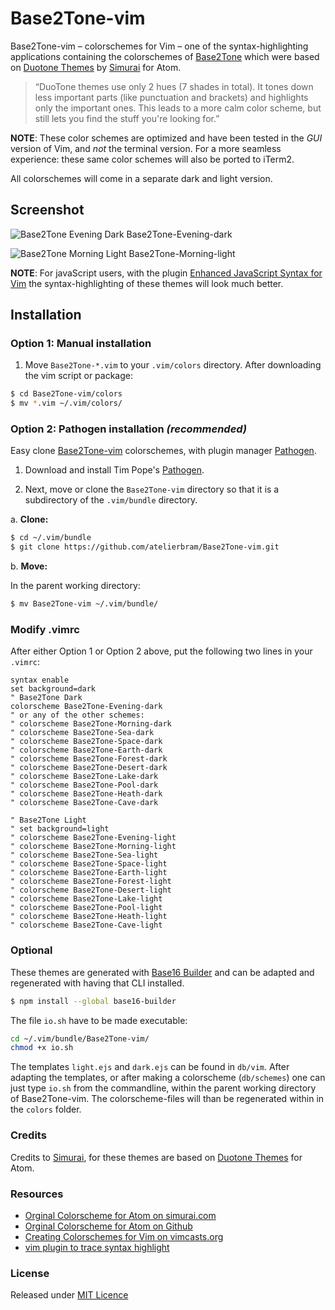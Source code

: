 # Base2Tone-vim

Base2Tone-vim – colorschemes for Vim – one of the syntax-highlighting applications containing the colorschemes of [Base2Tone](http://base2t.one) which were based on [Duotone Themes](http://simurai.com/projects/2016/01/01/duotone-themes/) by [Simurai](http://simurai.com/) for Atom.
> “DuoTone themes use only 2 hues (7 shades in total). It tones down less important parts (like punctuation and brackets) and highlights only the important ones. This leads to a more calm color scheme, but still lets you find the stuff you're looking for.”


**NOTE**: These color schemes are optimized and have been tested in the _GUI_ version of Vim, and _not_ the terminal version. For a more seamless experience: these same color schemes will also be ported to iTerm2.

All colorschemes will come in a separate dark and light version.

## Screenshot
![Base2Tone Evening Dark](http://base2t.one/assets/img/png/Base2Tone-Evening-dark-vim_940x640.png) 
Base2Tone-Evening-dark

![Base2Tone Morning Light](http://base2t.one/assets/img/png/Base2Tone-Morning-light-vim_940x640.png) 
Base2Tone-Morning-light

**NOTE**: For javaScript users, with the plugin [Enhanced JavaScript Syntax for Vim](https://github.com/jelera/vim-javascript-syntax) the syntax-highlighting of these themes will look much better.

## Installation

### Option 1: Manual installation

1.  Move `Base2Tone-*.vim` to your `.vim/colors` directory. After downloading the
vim script or package:

```bash
$ cd Base2Tone-vim/colors
$ mv *.vim ~/.vim/colors/
```

### Option 2: Pathogen installation ***(recommended)***
Easy clone [Base2Tone-vim](https://github.com/atelierbram/Base2Tone-vim) colorschemes, with plugin manager [Pathogen].

1.  Download and install Tim Pope's [Pathogen].

2.  Next, move or clone the `Base2Tone-vim` directory so that it is
a subdirectory of the `.vim/bundle` directory.

a. **Clone:**

```bash
$ cd ~/.vim/bundle
$ git clone https://github.com/atelierbram/Base2Tone-vim.git
```

b. **Move:**

In the parent working directory:

```bash
$ mv Base2Tone-vim ~/.vim/bundle/
```

### Modify .vimrc

After either Option 1 or Option 2 above, put the following two lines in your
`.vimrc`:

```vim
syntax enable
set background=dark
" Base2Tone Dark
colorscheme Base2Tone-Evening-dark
" or any of the other schemes:
" colorscheme Base2Tone-Morning-dark
" colorscheme Base2Tone-Sea-dark
" colorscheme Base2Tone-Space-dark
" colorscheme Base2Tone-Earth-dark
" colorscheme Base2Tone-Forest-dark
" colorscheme Base2Tone-Desert-dark
" colorscheme Base2Tone-Lake-dark
" colorscheme Base2Tone-Pool-dark
" colorscheme Base2Tone-Heath-dark
" colorscheme Base2Tone-Cave-dark

" Base2Tone Light
" set background=light
" colorscheme Base2Tone-Evening-light
" colorscheme Base2Tone-Morning-light
" colorscheme Base2Tone-Sea-light
" colorscheme Base2Tone-Space-light
" colorscheme Base2Tone-Earth-light
" colorscheme Base2Tone-Forest-light
" colorscheme Base2Tone-Desert-light
" colorscheme Base2Tone-Lake-light
" colorscheme Base2Tone-Pool-light
" colorscheme Base2Tone-Heath-light
" colorscheme Base2Tone-Cave-light
```


### Optional

These themes are generated with [Base16 Builder](https://github.com/base16-builder/base16-builder) and can be adapted and regenerated with having that CLI installed.

```bash
$ npm install --global base16-builder
```

The file `io.sh` have to be made executable:

```bash
cd ~/.vim/bundle/Base2Tone-vim/
chmod +x io.sh
```

The templates `light.ejs` and `dark.ejs` can be found in `db/vim`.
After adapting the templates, or after making a colorscheme (`db/schemes`) one can just type `io.sh` from the commandline, within the parent working directory of Base2Tone-vim. The colorscheme-files will than be regenerated within in the `colors` folder.

### Credits
Credits to [Simurai](http://simurai.com/), for these themes are based on [Duotone Themes](http://simurai.com/projects/2016/01/01/duotone-themes/) for Atom.

### Resources
- [Orginal Colorscheme for Atom on simurai.com](http://simurai.com/projects/2016/01/01/duotone-themes/)
- [Orginal Colorscheme for Atom on Github](https://github.com/simurai/duotone-dark-syntax/blob/master/styles/colors.less)
- [Creating Colorschemes for Vim on vimcasts.org](http://vimcasts.org/episodes/creating-colorschemes-for-vim/)
- [vim plugin to trace syntax highlight](https://github.com/gerw/vim-HiLinkTrace)

### License
Released under [MIT Licence](http://atelierbram.mit-license.org)

[Pathogen]: https://github.com/tpope/vim-pathogen
